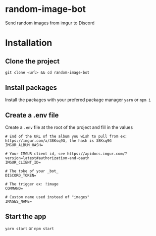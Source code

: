# random-image-bot
Send random images from imgur to Discord

# Installation
## Clone the project
`git clone <url> && cd random-image-bot`

## Install packages
Install the packages with your prefered package manager
`yarn` or `npm i`

## Create a .env file
Create a `.env` file at the root of the project and fill in the values
```dotenv
# End of the URL of the album you wish to pull from ex: https://imgur.com/a/38Ksq9G, the hash is 38Ksq9G
IMGUR_ALBUM_HASH=

# Your IMGUR client id, see https://apidocs.imgur.com/?version=latest#authorization-and-oauth
IMGUR_CLIENT_ID=

# The toke of your _bot_
DISCORD_TOKEN=

# The trigger ex: !image
COMMAND=

# Custom name used instead of "images"
IMAGES_NAME=
```

## Start the app
`yarn start` or `npm start`
